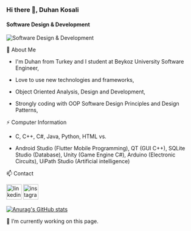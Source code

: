 ### Hi there 👋, Duhan Kosali
#### Software Design & Development
![Software Design & Development](https://camo.githubusercontent.com/3aa437f9d92e1ee0c5058494163fb0baf80edcc56ea663e48e1db50d49ffe26f/68747470733a2f2f692e67697068792e636f6d2f6d656469612f53576f536b4e36447854737a71494b4571762f67697068792e77656270)

💬 About Me
- I'm Duhan from Turkey and I student at Beykoz University Software Engineer,

- Love to use new technologies and frameworks,

- Object Oriented Analysis, Design and Development,

- Strongly coding with OOP Software Design Principles and Design Patterns,

⚡ Computer Information
 - C, C++, C#, Java, Python, HTML vs.

- Android Studio (Flutter Mobile Programming), QT (GUI C++), SQLite Studio (Database), Unity (Game Engine C#), Arduino (Electronic Circuits), UiPath Studio (Artificial intelligence)

📫 Contact

[<img src='https://camo.githubusercontent.com/f05ba276b98edd923b165d41bdbb27692b7835976393e7d2f0ee412ef9adf56b/68747470733a2f2f7777772e63616e676f6b636561736c616e2e636f6d2f63616e676f6b636561736c616e2f7374617469632f6c696e6b6564696e2e7376673f63616368655f64656c6574653d32' alt='linkedin' height='40'>](https://www.linkedin.com/in/duhankosali/)        [<img src='https://camo.githubusercontent.com/15fac66e9d46100fc2ed058c51cad4929569a9713d8d2827575e6931edd2ab72/68747470733a2f2f7777772e63616e676f6b636561736c616e2e636f6d2f63616e676f6b636561736c616e2f7374617469632f696e7374616772616d2e7376673f63616368655f64656c6574653d32' alt='instagram' height='40'>](https://www.instagram.com/duhanks/)         


[![Anurag's GitHub stats](https://github-readme-stats.vercel.app/api?username=duhankosali)](https://github.com/duhankosali)


🔭 I’m currently working on this page.  




<!--
**duhankosali/duhankosali** is a ✨ _special_ ✨ repository because its `README.md` (this file) appears on your GitHub profile.

Here are some ideas to get you started:

- 🔭 I’m currently working on ...
- 🌱 I’m currently learning ...
- 👯 I’m looking to collaborate on ...
- 🤔 I’m looking for help with ...
- 💬 Ask me about ...
- 📫 How to reach me: ...
- 😄 Pronouns: ...
- ⚡ Fun fact: ...
-->
